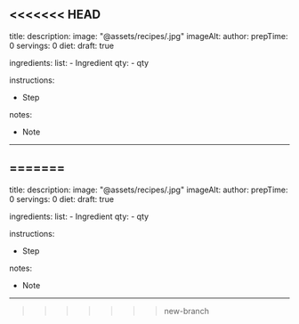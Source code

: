 <<<<<<< HEAD
---
title:
description:
image: "@assets/recipes/.jpg"
imageAlt:
author:
prepTime: 0
servings: 0
diet:
draft: true

ingredients:
  list:
    - Ingredient
  qty:
    - qty

instructions:
  - Step

notes:
  - Note
---
=======
---
title:
description:
image: "@assets/recipes/.jpg"
imageAlt:
author:
prepTime: 0
servings: 0
diet:
draft: true

ingredients:
  list:
    - Ingredient
  qty:
    - qty

instructions:
  - Step

notes:
  - Note
---
>>>>>>> new-branch
